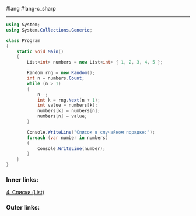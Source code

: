 #lang #lang-c_sharp 

---
```csharp
using System;
using System.Collections.Generic;

class Program
{
    static void Main()
    {
        List<int> numbers = new List<int> { 1, 2, 3, 4, 5 };

        Random rng = new Random();
        int n = numbers.Count;
        while (n > 1)
        {
            n--;
            int k = rng.Next(n + 1);
            int value = numbers[k];
            numbers[k] = numbers[n];
            numbers[n] = value;
        }

        Console.WriteLine("Список в случайном порядке:");
        foreach (var number in numbers)
        {
            Console.WriteLine(number);
        }
    }
}
```

### Inner links:
[4. Списки (List)](1.%20Lang/C-sharp/0.%20Введение/3.%20Коллекции/4.%20Списки%20(List).md)


### Outer links:


